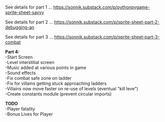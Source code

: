 See details for part 1 ... https://sonnik.substack.com/p/pythonpygame-sprite-sheet-savvy

See details for part 2 ... https://sonnik.substack.com/p/sprite-sheet-part-2-debugging-an

See details for part 3 ... https://sonnik.substack.com/p/sprite-sheet-part-3-combat

**Part 4:**  
-Start Screen  
-Level interstitial screen  
-Music added at various points in game  
-Sound effects  
-Fix combat safe zone on ladder  
-Fix for villains getting stuck approaching ladders  
-Villains now move faster on re-use of levels (eventual "kill leve")  
-Create constants module (prevent circular imports)


**TODO**  
-Player fatality  
-Bonus Lives for Player

